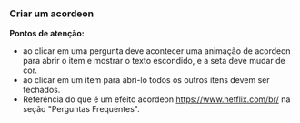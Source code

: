 ### Criar um acordeon

**Pontos de atenção:**

* ao clicar em uma pergunta deve acontecer uma animação de acordeon para abrir o item e mostrar o texto escondido, e a seta deve mudar de cor.
* ao clicar em um item para abri-lo todos os outros itens devem ser fechados.
* Referência do que é um efeito acordeon https://www.netflix.com/br/ na seção "Perguntas Frequentes".
